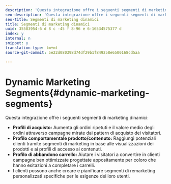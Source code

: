 ```yaml
---
description: 'Questa integrazione offre i seguenti segmenti di marketing dinamici '
seo-description: 'Questa integrazione offre i seguenti segmenti di marketing dinamici '
seo-title: Segmenti di marketing dinamici
title: Segmenti di marketing dinamici
uuid: 35583954-6 d 8 c -45 f 8-96 e 6-16534575377 d
index: y
internal: n
snippet: y
translation-type: tm+mt
source-git-commit: 5e22d080398d74df29b1f849258e6500168cd5aa

---
```



# Dynamic Marketing Segments{#dynamic-marketing-segments}

Questa integrazione offre i seguenti segmenti di marketing dinamici:

* **Profili di acquisto:** Aumenta gli ordini ripetuti e il valore medio degli ordini attraverso campagne mirate dai pattern di acquisto dei visitatori.
* **Profilo comportamentale prodotto/contenuto:** Raggiungi potenziali clienti tramite segmenti di marketing in base alle visualizzazioni dei prodotti e ai profili di accesso ai contenuti.
* **Profilo di abbandono carrello:** Aiutare i visitatori a convertire in clienti campagne ben ottimizzate progettate appositamente per coloro che hanno esitazioni a completare i carrelli.
* I clienti possono anche creare e pianificare segmenti di remarketing personalizzati specifiche per le esigenze dei loro utenti.

